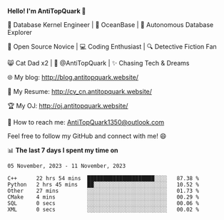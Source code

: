
**Hello! I'm AntiTopQuark 👋**

🔧 Database Kernel Engineer | 🌊 OceanBase | 🤖 Autonomous Database Explorer

🌱 Open Source Novice | 💻 Coding Enthusiast | 🔍 Detective Fiction Fan

😸 Cat Dad x2 | 🎉 @AntiTopQuark | ✨ Chasing Tech & Dreams

🌐 My blog: http://blog.antitopquark.website/

📄 My Resume: http://cv_cn.antitopquark.website/

🏆 My OJ: http://oj.antitopquark.website/

📧 How to reach me: AntiTopQuark1350@outlook.com

Feel free to follow my GitHub and connect with me! 😄

📊 **The last 7 days I spent my time on** 

<!--START_SECTION:waka-->
```text
05 November, 2023 - 11 November, 2023

C++      22 hrs 54 mins  █████████████████████░░░░   87.38 % 
Python   2 hrs 45 mins   ██░░░░░░░░░░░░░░░░░░░░░░░   10.52 % 
Other    27 mins         ░░░░░░░░░░░░░░░░░░░░░░░░░   01.73 % 
CMake    4 mins          ░░░░░░░░░░░░░░░░░░░░░░░░░   00.29 % 
SQL      0 secs          ░░░░░░░░░░░░░░░░░░░░░░░░░   00.06 % 
XML      0 secs          ░░░░░░░░░░░░░░░░░░░░░░░░░   00.02 %
```
<!--END_SECTION:waka-->


